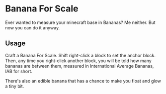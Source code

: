 # Banana For Scale

Ever wanted to measure your minecraft base in Bananas? Me neither. But now you can do it anyway.

## Usage

Craft a Banana For Scale. Shift right-click a block to set the anchor block.
Then, any time you right-click another block, you will be told how many bananas
are between them, measured in International Average Bananas, IAB for short.

There's also an edible banana that has a chance to make you float and glow
a tiny bit.
